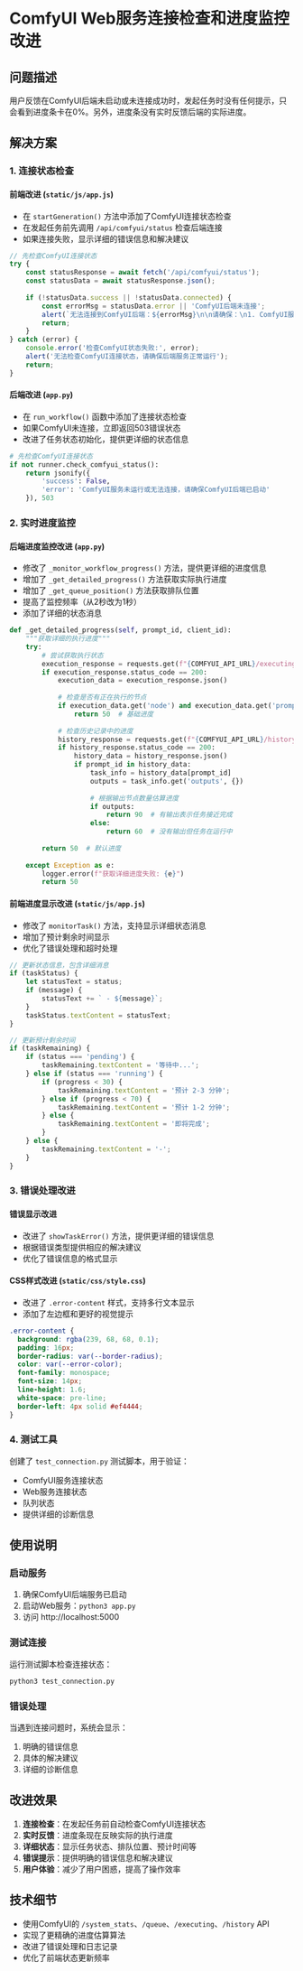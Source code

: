 # ComfyUI Web服务连接检查和进度监控改进

## 问题描述

用户反馈在ComfyUI后端未启动或未连接成功时，发起任务时没有任何提示，只会看到进度条卡在0%。另外，进度条没有实时反馈后端的实际进度。

## 解决方案

### 1. 连接状态检查

#### 前端改进 (`static/js/app.js`)
- 在 `startGeneration()` 方法中添加了ComfyUI连接状态检查
- 在发起任务前先调用 `/api/comfyui/status` 检查后端连接
- 如果连接失败，显示详细的错误信息和解决建议

```javascript
// 先检查ComfyUI连接状态
try {
    const statusResponse = await fetch('/api/comfyui/status');
    const statusData = await statusResponse.json();
    
    if (!statusData.success || !statusData.connected) {
        const errorMsg = statusData.error || 'ComfyUI后端未连接';
        alert(`无法连接到ComfyUI后端：${errorMsg}\n\n请确保：\n1. ComfyUI服务已启动\n2. 服务地址配置正确\n3. 网络连接正常`);
        return;
    }
} catch (error) {
    console.error('检查ComfyUI状态失败:', error);
    alert('无法检查ComfyUI连接状态，请确保后端服务正常运行');
    return;
}
```

#### 后端改进 (`app.py`)
- 在 `run_workflow()` 函数中添加了连接状态检查
- 如果ComfyUI未连接，立即返回503错误状态
- 改进了任务状态初始化，提供更详细的状态信息

```python
# 先检查ComfyUI连接状态
if not runner.check_comfyui_status():
    return jsonify({
        'success': False, 
        'error': 'ComfyUI服务未运行或无法连接，请确保ComfyUI后端已启动'
    }), 503
```

### 2. 实时进度监控

#### 后端进度监控改进 (`app.py`)
- 修改了 `_monitor_workflow_progress()` 方法，提供更详细的进度信息
- 增加了 `_get_detailed_progress()` 方法获取实际执行进度
- 增加了 `_get_queue_position()` 方法获取排队位置
- 提高了监控频率（从2秒改为1秒）
- 添加了详细的状态消息

```python
def _get_detailed_progress(self, prompt_id, client_id):
    """获取详细的执行进度"""
    try:
        # 尝试获取执行状态
        execution_response = requests.get(f"{COMFYUI_API_URL}/executing", timeout=5)
        if execution_response.status_code == 200:
            execution_data = execution_response.json()
            
            # 检查是否有正在执行的节点
            if execution_data.get('node') and execution_data.get('prompt_id') == prompt_id:
                return 50  # 基础进度
            
            # 检查历史记录中的进度
            history_response = requests.get(f"{COMFYUI_API_URL}/history/{prompt_id}", timeout=5)
            if history_response.status_code == 200:
                history_data = history_response.json()
                if prompt_id in history_data:
                    task_info = history_data[prompt_id]
                    outputs = task_info.get('outputs', {})
                    
                    # 根据输出节点数量估算进度
                    if outputs:
                        return 90  # 有输出表示任务接近完成
                    else:
                        return 60  # 没有输出但任务在运行中
        
        return 50  # 默认进度
        
    except Exception as e:
        logger.error(f"获取详细进度失败: {e}")
        return 50
```

#### 前端进度显示改进 (`static/js/app.js`)
- 修改了 `monitorTask()` 方法，支持显示详细状态消息
- 增加了预计剩余时间显示
- 优化了错误处理和超时处理

```javascript
// 更新状态信息，包含详细消息
if (taskStatus) {
    let statusText = status;
    if (message) {
        statusText += ` - ${message}`;
    }
    taskStatus.textContent = statusText;
}

// 更新预计剩余时间
if (taskRemaining) {
    if (status === 'pending') {
        taskRemaining.textContent = '等待中...';
    } else if (status === 'running') {
        if (progress < 30) {
            taskRemaining.textContent = '预计 2-3 分钟';
        } else if (progress < 70) {
            taskRemaining.textContent = '预计 1-2 分钟';
        } else {
            taskRemaining.textContent = '即将完成';
        }
    } else {
        taskRemaining.textContent = '-';
    }
}
```

### 3. 错误处理改进

#### 错误显示改进
- 改进了 `showTaskError()` 方法，提供更详细的错误信息
- 根据错误类型提供相应的解决建议
- 优化了错误信息的格式显示

#### CSS样式改进 (`static/css/style.css`)
- 改进了 `.error-content` 样式，支持多行文本显示
- 添加了左边框和更好的视觉提示

```css
.error-content {
  background: rgba(239, 68, 68, 0.1);
  padding: 16px;
  border-radius: var(--border-radius);
  color: var(--error-color);
  font-family: monospace;
  font-size: 14px;
  line-height: 1.6;
  white-space: pre-line;
  border-left: 4px solid #ef4444;
}
```

### 4. 测试工具

创建了 `test_connection.py` 测试脚本，用于验证：
- ComfyUI服务连接状态
- Web服务连接状态
- 队列状态
- 提供详细的诊断信息

## 使用说明

### 启动服务
1. 确保ComfyUI后端服务已启动
2. 启动Web服务：`python3 app.py`
3. 访问 http://localhost:5000

### 测试连接
运行测试脚本检查连接状态：
```bash
python3 test_connection.py
```

### 错误处理
当遇到连接问题时，系统会显示：
1. 明确的错误信息
2. 具体的解决建议
3. 详细的诊断信息

## 改进效果

1. **连接检查**：在发起任务前自动检查ComfyUI连接状态
2. **实时反馈**：进度条现在反映实际的执行进度
3. **详细状态**：显示任务状态、排队位置、预计时间等
4. **错误提示**：提供明确的错误信息和解决建议
5. **用户体验**：减少了用户困惑，提高了操作效率

## 技术细节

- 使用ComfyUI的 `/system_stats`、`/queue`、`/executing`、`/history` API
- 实现了更精确的进度估算算法
- 改进了错误处理和日志记录
- 优化了前端状态更新频率 